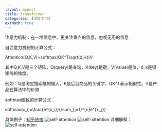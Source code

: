 ```yaml
---
layout: mypost
title: Transformer
categories: [深度学习]
extMath: true
---
```


注意力机制：在一堆信息中，更关注重点的信息，忽视无用的信息

自注意力机制的计算公式：

Attention(Q,K,V)=softmax(QK^T/sqrt(d_k))V

其中Q,K,V是三个矩阵，Q(query)是查询，K(key)是键，V(value)是值，d_k是键矩阵的维度。

例如：Q是淘宝搜索框的输入，K是后台商品的关键字，QK^T表示相似性。V是产品在算法中的价值

softmax函数的计算公式：

softmax(x_i)=\frac{e^{x_i}}{\sum_{j=1}^{n}e^{x_j}}

具体例子：[知乎链接](https://zhuanlan.zhihu.com/p/48508221)
![self-attention](self_attention.png)
![self-attention](self_attention2.png)
详细解释：
![self-attention](self_attention3.png)
